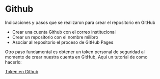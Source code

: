 # **Github**

Indicaciones y pasos que se realizaron para crear el repositorio en GitHub

* Crear una cuenta Github con el correo institucional
* Crear un repositorio con el nombre milibro
* Asociar al repositorio el proceso de GitHub Pages

Otro paso fundamental es obtener un token personal de seguridad al momento de crear nuestra cuenta en GitHub, Aquí un tutorial de como hacerlo: 

[Token en Github](https://www.youtube.com/watch?v=hlYkxZrdeBI)